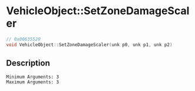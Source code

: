 # VehicleObject::SetZoneDamageScaler
```c
// 0x00635520
void VehicleObject::SetZoneDamageScaler(unk p0, unk p1, unk p2)
```
## Description
```
Minimum Arguments: 3
Maximum Arguments: 3
```

